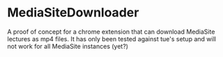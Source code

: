 # MediaSiteDownloader
A proof of concept for a chrome extension that can download MediaSite lectures as mp4 files. It has only been tested against tue's setup and will not work for all MediaSite instances (yet?)

